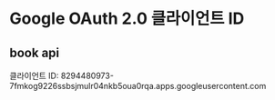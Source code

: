 # Google OAuth 2.0 클라이언트 ID


## book api
클라이언트 ID: 8294480973-7fmkog9226ssbsjmulr04nkb5oua0rqa.apps.googleusercontent.com